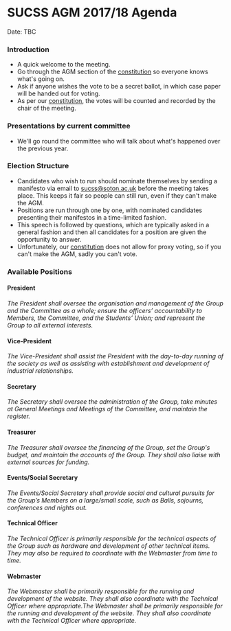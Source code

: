 # SUCSS AGM 2017/18 Agenda

Date: TBC

### Introduction 
- A quick welcome to the meeting. 
- Go through the AGM section of the [constitution](constitution.pdf) so everyone knows what's going on.
- Ask if anyone wishes the vote to be a secret ballot, in which case paper will be handed out for voting. 
- As per our [constitution](constitution.pdf), the votes will be counted and recorded by the chair of the meeting.

### Presentations by current committee
- We'll go round the committee who will talk about what's happened over the previous year.

### Election Structure
- Candidates who wish to run should nominate themselves by sending a manifesto via email to sucss@soton.ac.uk before the meeting takes place. This keeps it fair so people can still run, even if they can't make the AGM.
- Positions are run through one by one, with nominated candidates presenting their manifestos in a time-limited fashion.
- This speech is followed by questions, which are typically asked in a general fashion and then all candidates for a position are given the opportunity to answer.
- Unfortunately, our [constitution](constitution.pdf) does not allow for proxy voting, so if you can't make the AGM, sadly you can't vote.


### Available Positions

#### President
*The President shall oversee the organisation and management of the Group and the Committee as a whole; ensure the officers’ accountability to Members, the Committee, and the Students’ Union; and represent the Group to all external interests.*

#### Vice-President
*The Vice-President shall assist the President with the day-to-day running of the society as well as assisting with establishment and development of industrial relationships.*

#### Secretary
*The Secretary shall oversee the administration of the Group, take minutes at General Meetings and Meetings of the Committee, and maintain the register.*

#### Treasurer
*The Treasurer shall oversee the financing of the Group, set the Group's budget, and maintain the accounts of the Group. They shall also liaise with external sources for funding.*

#### Events/Social Secretary
*The Events/Social Secretary shall provide social and cultural pursuits for the Group’s Members on a large/small scale, such as Balls, sojourns, conferences and nights out.*

#### Technical Officer
*The Technical Officer is primarily responsible for the technical aspects of the Group such as hardware and development of other technical items. They may also be required to coordinate with the Webmaster from time to time.*

#### Webmaster
*The Webmaster shall be primarily responsible for the running and development of the website. They shall also coordinate with the Technical Officer where appropriate.The Webmaster shall be primarily responsible for the running and development of the website. They shall also coordinate with the Technical Officer where appropriate.*
